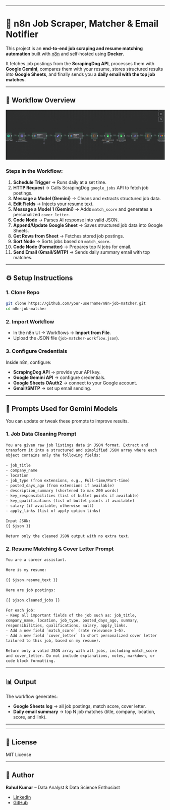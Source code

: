
---

# 🚀 n8n Job Scraper, Matcher & Email Notifier

This project is an **end-to-end job scraping and resume matching automation** built with [n8n](https://n8n.io/) and self-hosted using **Docker**.  

It fetches job postings from the **ScrapingDog API**, processes them with **Google Gemini**, compares them with your resume, stores structured results into **Google Sheets**, and finally sends you a **daily email with the top job matches**.  

---

## 📌 Workflow Overview

![Workflow Screenshot](./Workflow_N8N.png) <!-- Add your updated screenshot here -->

### Steps in the Workflow:
1. **Schedule Trigger** → Runs daily at a set time.  
2. **HTTP Request** → Calls ScrapingDog `google_jobs` API to fetch job postings.  
3. **Message a Model (Gemini)** → Cleans and extracts structured job data.  
4. **Edit Fields** → Injects your resume text.  
5. **Message a Model 1 (Gemini)** → Adds `match_score` and generates a personalized `cover_letter`.  
6. **Code Node** → Parses AI response into valid JSON.  
7. **Append/Update Google Sheet** → Saves structured job data into Google Sheets.  
8. **Get Rows from Sheet** → Fetches stored job postings.  
9. **Sort Node** → Sorts jobs based on `match_score`.  
10. **Code Node (Formatter)** → Prepares top N jobs for email.  
11. **Send Email (Gmail/SMTP)** → Sends daily summary email with top matches.  

---

## ⚙️ Setup Instructions

### 1. Clone Repo
```bash
git clone https://github.com/your-username/n8n-job-matcher.git
cd n8n-job-matcher
````

### 2. Import Workflow

* In the n8n UI → Workflows → **Import from File**.
* Upload the JSON file (`job-matcher-workflow.json`).

### 3. Configure Credentials

Inside n8n, configure:

* **ScrapingDog API** → provide your API key.
* **Google Gemini API** → configure credentials.
* **Google Sheets OAuth2** → connect to your Google account.
* **Gmail/SMTP** → set up email sending.



---

## 🧠 Prompts Used for Gemini Models

You can update or tweak these prompts to improve results.

### 1. Job Data Cleaning Prompt

```
You are given raw job listings data in JSON format. Extract and transform it into a structured and simplified JSON array where each object contains only the following fields:

- job_title
- company_name
- location
- job_type (from extensions, e.g., Full-time/Part-time)
- posted_days_ago (from extensions if available)
- description_summary (shortened to max 200 words)
- key_responsibilities (list of bullet points if available)
- key_qualifications (list of bullet points if available)
- salary (if available, otherwise null)
- apply_links (list of apply option links)

Input JSON:
{{ $json }}

Return only the cleaned JSON output with no extra text.
```

### 2. Resume Matching & Cover Letter Prompt

```
You are a career assistant. 

Here is my resume:

{{ $json.resume_text }}

Here are job postings:

{{ $json.cleaned_jobs }}

For each job:
- Keep all important fields of the job such as: job_title, company_name, location, job_type, posted_days_ago, summary, responsibilities, qualifications, salary, apply_links.
- Add a new field `match_score` (rate relevance 1–5).
- Add a new field `cover_letter` (a short personalized cover letter tailored to this job, based on my resume).

Return only a valid JSON array with all jobs, including match_score and cover_letter. Do not include explanations, notes, markdown, or code block formatting.
```



---

## 📊 Output

The workflow generates:

* **Google Sheets log** → all job postings, match score, cover letter.
* **Daily email summary** → top N job matches (title, company, location, score, and link).

---



---

## 📜 License

MIT License

---

## 🙌 Author

**Rahul Kumar** – Data Analyst & Data Science Enthusiast

* [LinkedIn](https://www.linkedin.com/in/rahulkumar19k8/)
* [GitHub](https://github.com/rahulkumar-24)


